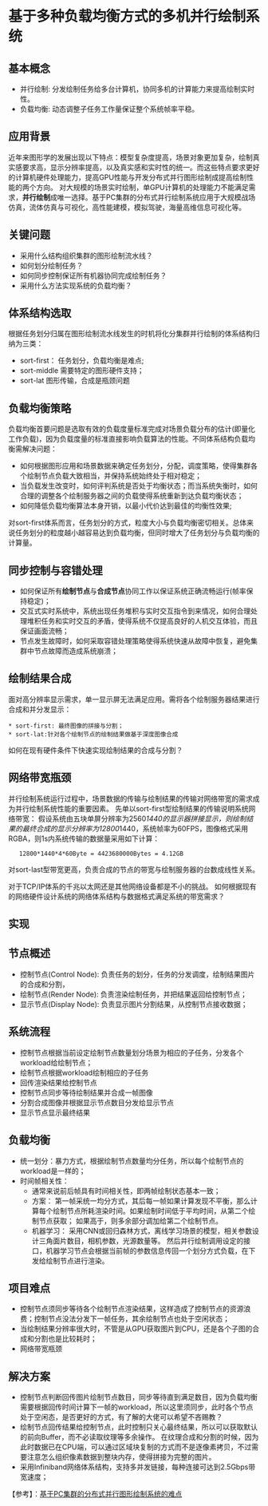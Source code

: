 
# 基于多种负载均衡方式的多机并行绘制系统

## 基本概念
* 并行绘制: 分发绘制任务给多台计算机，协同多机的计算能力来提高绘制实时性。
* 负载均衡: 动态调整子任务工作量保证整个系统帧率平稳。

## 应用背景

近年来图形学的发展出现以下特点：模型复杂度提高，场景对象更加复杂，绘制真实感要求高，显示分辨率提高，以及真实感和实时性的统一。而这些特点要求更好的计算机硬件处理能力，提高GPU性能与开发分布式并行图形绘制成提高绘制性能的两个方向。 对大规模的场景实时绘制，单GPU计算机的处理能力不能满足需求，**并行绘制**成唯一选择。基于PC集群的分布式并行绘制系统应用于大规模战场仿真，流体仿真与可视化，高性能建模，模拟驾驶，海量高维信息可视化等。

## 关键问题

* 采用什么结构组织集群的图形绘制流水线？
* 如何划分绘制任务？
* 如何同步控制保证所有机器协同完成绘制任务？
* 采用什么方法实现系统的负载均衡？

## 体系结构选取

根据任务划分归属在图形绘制流水线发生的时机将化分集群并行绘制的体系结构归纳为三类：

* sort-first：
	任务划分，负载均衡是难点;
* sort-middle
	需要特定的图形硬件支持；
* sort-lat
	图形传输，合成是瓶颈问题

## 负载均衡策略

负载均衡首要问题是选取有效的负载度量标准完成对场景负载分布的估计(即量化工作负载)，因为负载度量的标准直接影响负载算法的性能。不同体系结构负载均衡需解决问题：

* 如何根据图形应用和场景数据来确定任务划分，分配，调度策略，使得集群各个绘制节点负载大致相当，并保持系统始终处于相对稳定；
* 当负载发生改变时，如何评判系统是否处于均衡状态；而当系统失衡时，如何合理的调整各个绘制服务器之间的负载使得系统重新到达负载均衡状态；
* 如何降低负载均衡算法本身开销，以最小代价达到最佳的均衡性效果;


对sort-first体系而言，任务划分的方式，粒度大小与负载均衡密切相关。总体来说任务划分的粒度越小越容易达到负载均衡，但同时增大了任务划分与负载均衡的计算量。

## 同步控制与容错处理

* 如何保证所有**绘制节点**与**合成节点**协同工作以保证系统正确流畅运行(帧率保持稳定)；
* 交互式实时系统中，系统出现任务堆积与实时交互指令到来情况，如何合理处理堆积任务和实时交互的矛盾，使得系统不仅提高良好的人机交互体验，而且保证画面流畅；
* 节点发生故障时，如何采取容错处理策略使得系统快速从故障中恢复，避免集群中节点故障而造成系统崩溃；

## 绘制结果合成

面对高分辨率显示需求，单一显示屏无法满足应用。需将各个绘制服务器结果进行合成和并分发显示：

	* sort-first: 最终图像的拼接与分割；
	* sort-lat:针对各个绘制节点的绘制结果做基于深度图像合成

如何在现有硬件条件下快速实现绘制结果的合成与分割？

## 网络带宽瓶颈

并行绘制系统运行过程中，场景数据的传输与绘制结果的传输对网络带宽的需求成为并行绘制系统性能的重要因素。
先单以sort-first型绘制结果的传输说明系统网络带宽：
假设系统由五块单屏分辨率为2560*1440的显示器拼接显示，则绘制结果的最终合成的显示分辨率为12800*1440，系统帧率为60FPS，图像格式采用RGBA，则1s内系统传输的数据量采用如下计算：

       12800*1440*4*60Byte = 4423680000Bytes = 4.12GB

对sort-last型带宽更高，负责合成的节点的带宽与绘制服务器的台数成线性关系。

对于TCP/IP体系的千兆以太网还是其他网络设备都是不小的挑战。
如何根据现有的网络硬件设计系统的网络体系结构与数据格式满足系统的带宽需求？


## 实现

## 节点概述

* 控制节点(Control Node): 负责任务的划分，任务的分发调度，绘制结果图片的合成和分割， 
* 绘制节点(Render Node): 负责渲染绘制任务，并把结果返回给控制节点；
* 显示节点(Display Node): 负责显示图片分割结果，从控制节点接收数据；

## 系统流程

* 控制节点根据当前设定绘制节点数量划分场景为相应的子任务，分发各个workload给绘制节点；
* 绘制节点根据workload绘制相应的子任务
* 回传渲染结果给控制节点
* 控制节点同步等待绘制结果并合成一帧图像
* 分割合成图像并根据显示节点数目分发给显示节点
* 显示节点显示最终结果

## 负载均衡

* 统一划分：暴力方式，根据绘制节点数量均分任务，所以每个绘制节点的workload是一样的；
* 时间帧相关性： 
	* 通常来说前后帧具有时间相关性，即两帧绘制状态基本一致；
	* 方案： 第一帧采统一均分方式，其后每一帧如果计算发现不平衡，那么计算每个绘制节点所耗渲染时间。如果绘制时间低于平均时间，从第二个绘制节点获取；
	如果高于，则多余部分调加给第二个绘制节点。
	* 机器学习： 采用CNN或回归森林方式，离线学习场景的模型，相关参数设计三角面片数目，相机参数，光源数量等。 然后并行绘制调用设定的接口，机器学习节点会根据当前帧的参数信息传回一个划分方式负载，在下发给绘制节点进行渲染。
	
## 项目难点

* 控制节点须同步等待各个绘制节点渲染结果，这样造成了控制节点的资源浪费；控制节点没法分发下一帧任务，其余绘制节点也处于空闲状态；
* 当绘制结果分辨率很大时，不管是从GPU获取图片到CPU，还是各个子图的合成和分割也是比较耗时；
* 网络带宽瓶颈

## 解决方案
* 控制节点判断回传图片绘制节点数目，同步等待直到满足数目，因为负载均衡需要根据回传时间计算下一帧的workload，所以这里须同步，此时各个节点处于空闲态，是否更好的方式，有了解的大佬可以希望不吝赐教？
* 绘制节点回传结果给控制节点，此时控制只关心最终结果，所以可以获取默认的前向Buffer，而不必读取纹理等多余操作。 在纹理合成和分割的时候，因为此时数据已在CPU端，可以通过区域块复制的方式而不是逐像素拷贝，不过需要注意怎么组织像素数据到整块内存，使得拼接为完整的图片。
* 采用Infiniband网络体系结构，支持多并发链接，每种连接可达到2.5Gbps带宽速度；


【参考】：[基于PC集群的分布式并行图形绘制系统的难点](http://www.voidcn.com/blog/hitheu/article/p-3130427.html)